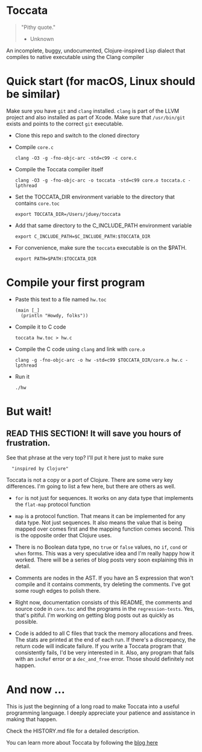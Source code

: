 Toccata
=======

> "Pithy quote."
> - Unknown

An incomplete, buggy, undocumented,  Clojure-inspired Lisp dialect that compiles to native executable using the Clang compiler

# Quick start (for macOS, Linux should be similar)

Make sure you have `git` and `clang` installed. `clang` is part of the LLVM project and also installed as part of Xcode. Make sure that `/usr/bin/git` exists and points to the correct `git` executable.

* Clone this repo and switch to the cloned directory
* Compile `core.c`

      clang -O3 -g -fno-objc-arc -std=c99 -c core.c

* Compile the Toccata compiler itself

      clang -O3 -g -fno-objc-arc -o toccata -std=c99 core.o toccata.c -lpthread
    
* Set the TOCCATA_DIR environment variable to the directory that contains `core.toc`

      export TOCCATA_DIR=/Users/jduey/toccata
    
* Add that same directory to the C_INCLUDE_PATH environment variable

      export C_INCLUDE_PATH=$C_INCLUDE_PATH:$TOCCATA_DIR

* For convenience, make sure the `toccata` executable is on the $PATH.

      export PATH=$PATH:$TOCCATA_DIR
    
# Compile your first program

* Paste this text to a file named `hw.toc`

      (main [_]
        (println "Howdy, folks"))
        
* Compile it to C code

      toccata hw.toc > hw.c

* Compile the C code using `clang` and link with `core.o`

      clang -g -fno-objc-arc -o hw -std=c99 $TOCCATA_DIR/core.o hw.c -lpthread
     
* Run it

      ./hw
      
# But wait!

## READ THIS SECTION! It will save you hours of frustration.

See that phrase at the very top? I'll put it here just to make sure

      "inspired by Clojure"

Toccata is not a copy or a port of Clojure. There are some very key differences. I'm going to list a few here, but there are others as well.

* `for` is not just for sequences. It works on any data type that implements the `flat-map` protocol function

* `map` is a protocol function. That means it can be implemented for any data type. Not just sequences. It also means the value that is being mapped over comes first and the mapping function comes second. This is the opposite order that Clojure uses.

* There is no Boolean data type, no `true` or `false` values, no `if`, `cond` or `when` forms. This was a very speculative idea and I'm really happy how it worked. There will be a series of blog posts very soon explaining this in detail.

* Comments are nodes in the AST. If you have an S expression that won't compile and it contains comments, try deleting the comments. I've got some rough edges to polish there.

* Right now, documentation consists of this README, the comments and source code in `core.toc` and the programs in the `regression-tests`. Yes, that's pitiful. I'm working on getting blog posts out as quickly as possible.

* Code is added to all C files that track the memory allocations and frees. The stats are printed at the end of each run. If there's a discrepancy, the return code will indicate failure. If you write a Toccata program that consistently fails, I'd be very interested in it. Also, any program that fails with an `incRef` error or a `dec_and_free` error. Those should definitely not happen.

# And now ...

This is just the beginning of a long road to make Toccata into a useful programming language. I deeply appreciate your patience and assistance in making that happen.

Check the HISTORY.md file for a detailed description.

You can learn more about Toccata by following the [blog here](http://toccata.io)
